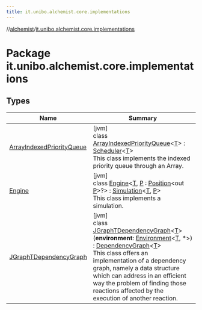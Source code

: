```yaml
---
title: it.unibo.alchemist.core.implementations
---
```

//[alchemist](../../index.html)/[it.unibo.alchemist.core.implementations](index.html)



# Package it.unibo.alchemist.core.implementations



## Types


| Name | Summary |
|---|---|
| [ArrayIndexedPriorityQueue](-array-indexed-priority-queue/index.html) | [jvm]<br>class [ArrayIndexedPriorityQueue](-array-indexed-priority-queue/index.html)<[T](-array-indexed-priority-queue/index.html)> : [Scheduler](../it.unibo.alchemist.core.interfaces/-scheduler/index.html)<[T](-array-indexed-priority-queue/index.html)> <br>This class implements the indexed priority queue through an Array. |
| [Engine](-engine/index.html) | [jvm]<br>class [Engine](-engine/index.html)<[T](-engine/index.html), [P](-engine/index.html) : [Position](../it.unibo.alchemist.model.interfaces/-position/index.html)<out [P](-engine/index.html)>?> : [Simulation](../it.unibo.alchemist.core.interfaces/-simulation/index.html)<[T](-array-indexed-priority-queue/index.html), [P](-engine/index.html)> <br>This class implements a simulation. |
| [JGraphTDependencyGraph](-j-graph-t-dependency-graph/index.html) | [jvm]<br>class [JGraphTDependencyGraph](-j-graph-t-dependency-graph/index.html)<[T](-j-graph-t-dependency-graph/index.html)>(**environment**: [Environment](../it.unibo.alchemist.model.interfaces/-environment/index.html)<[T](-j-graph-t-dependency-graph/index.html), *>) : [DependencyGraph](../it.unibo.alchemist.core.interfaces/-dependency-graph/index.html)<[T](-j-graph-t-dependency-graph/index.html)> <br>This class offers an implementation of a dependency graph, namely a data structure which can address in an efficient way the problem of finding those reactions affected by the execution of another reaction. |

